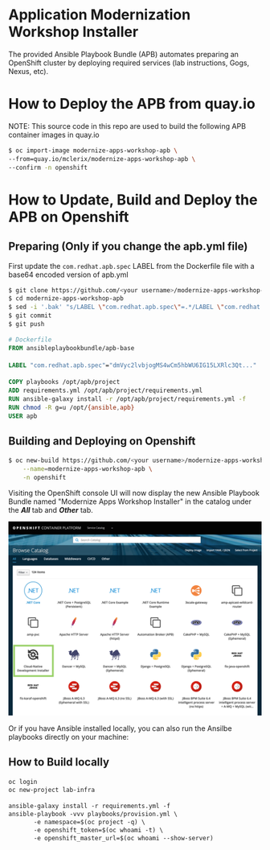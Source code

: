 Application Modernization Workshop Installer
=========

The provided Ansible Playbook Bundle (APB) automates preparing an OpenShift cluster 
by deploying required services (lab instructions, Gogs, Nexus, etc).

# How to Deploy the APB from quay.io

NOTE: This source code in this repo are used to build the following APB container images in quay.io

```bash
$ oc import-image modernize-apps-workshop-apb \
--from=quay.io/mclerix/modernize-apps-workshop-apb \
--confirm -n openshift
```

# How to Update, Build and Deploy the APB on Openshift

## Preparing (Only if you change the apb.yml file)
First update the `com.redhat.apb.spec` LABEL from the Dockerfile file with a base64 encoded version of apb.yml
```bash
$ git clone https://github.com/<your username>/modernize-apps-workshop-apb.git
$ cd modernize-apps-workshop-apb
$ sed -i '.bak' "s/LABEL \"com.redhat.apb.spec\"=.*/LABEL \"com.redhat.apb.spec\"=\"$(cat apb.yml | base64)\"/g" Dockerfile
$ git commit
$ git push
```

```dockerfile
# Dockerfile
FROM ansibleplaybookbundle/apb-base

LABEL "com.redhat.apb.spec"="dmVyc2lvbjogMS4wCm5hbWU6IG15LXRlc3Qt..."

COPY playbooks /opt/apb/project
ADD requirements.yml /opt/apb/project/requirements.yml
RUN ansible-galaxy install -r /opt/apb/project/requirements.yml -f
RUN chmod -R g=u /opt/{ansible,apb}
USER apb
```

## Building and Deploying on Openshift
```bash
$ oc new-build https://github.com/<your username>/modernize-apps-workshop-apb \
    --name=modernize-apps-workshop-apb \
    -n openshift
```

Visiting the OpenShift console UI will now display the new Ansible Playbook Bundle named "Modernize Apps Workshop Installer" in the catalog under the **_All_** tab and **_Other_** tab.

![](images/ocp-console-catalog.png)

Or if you have Ansible installed locally, you can also run the Ansilbe playbooks directly on your machine:

## How to Build locally
```
oc login
oc new-project lab-infra

ansible-galaxy install -r requirements.yml -f
ansible-playbook -vvv playbooks/provision.yml \
       -e namespace=$(oc project -q) \
       -e openshift_token=$(oc whoami -t) \
       -e openshift_master_url=$(oc whoami --show-server)
``` 
